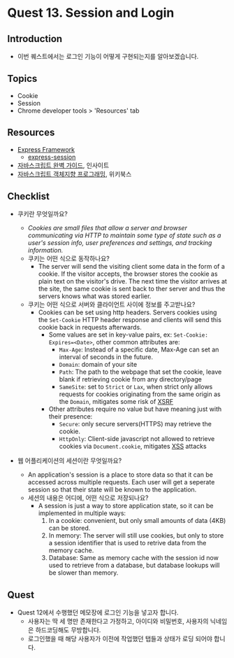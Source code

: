 # Quest 13. Session and Login


## Introduction
* 이번 퀘스트에서는 로그인 기능이 어떻게 구현되는지를 알아보겠습니다.

## Topics
* Cookie
* Session
* Chrome developer tools > 'Resources' tab

## Resources
* [Express Framework](http://expressjs.com/)
  * [express-session](https://github.com/expressjs/session)
* [자바스크립트 완벽 가이드](http://www.yes24.com/24/Goods/8275120?Acode=101), 인사이트
* [자바스크립트 객체지향 프로그래밍](http://www.yes24.com/24/Goods/7276246?Acode=101), 위키북스

## Checklist
* 쿠키란 무엇일까요?
  * *Cookies are small files that allow a server and browser communicating via HTTP to maintain some type of state such as a user's session info, user preferences and settings, and tracking information.*
  * 쿠키는 어떤 식으로 동작하나요?
    * The server will send the visiting client some data in the form of a cookie. If the visitor accepts, the browser stores the cookie as plain text on the visitor's drive. The next time the visitor arrives at the site, the same cookie is sent back to ther server and thus the servers knows what was stored earlier.
  * 쿠키는 어떤 식으로 서버와 클라이언트 사이에 정보를 주고받나요?
    * Cookies can be set using http headers. Servers cookies using the `Set-Cookie` HTTP header response and clients will send this cookie back in requests afterwards.
      * Some values are set in key-value pairs, ex: `Set-Cookie: Expires=<Date>`, other common attributes are:
        * `Max-Age`: Instead of a specific date, Max-Age can set an interval of seconds in the future.
        * `Domain`: domain of your site
        * `Path`: The path to the webpage that set the cookie, leave blank if retrieving cookie from any directory/page
        * `SameSite`: set to `Strict` or `Lax`, when strict only allows requests for cookies originating from the same origin as the `Domain`, mitigates some risk of [XSRF](https://en.wikipedia.org/wiki/Cross-site_request_forgery)    
      * Other attributes require no value but have meaning just with their presence:
        * `Secure`: only secure servers(HTTPS) may retrieve the cookie.
        * `HttpOnly`: Client-side javascript not allowed to retrieve cookies via `Document.cookie`, mitigates [XSS](https://en.wikipedia.org/wiki/Cross-site_scripting) attacks
  

* 웹 어플리케이션의 세션이란 무엇일까요?
  * An application's session is a place to store data so that it can be accessed across multiple requests. Each user will get a seperate session so that their state will be known to the application. 
  * 세션의 내용은 어디에, 어떤 식으로 저장되나요?
    * A session is just a way to store application state, so it can be implemented in multiple ways:
      1. In a cookie: convenient, but only small amounts of data (4KB) can be stored. 
      2. In memory: The server will still use cookies, but only to store a session identifier that is used to retrive data from the memory cache.
      3. Database: Same as memory cache with the session id now used to retrieve from a database, but database lookups will be slower than memory.
      
## Quest
* Quest 12에서 수행했던 메모장에 로그인 기능을 넣고자 합니다.
  * 사용자는 딱 세 명만 존재한다고 가정하고, 아이디와 비밀번호, 사용자의 닉네임은 하드코딩해도 무방합니다.
  * 로그인했을 때 해당 사용자가 이전에 작업했던 탭들과 상태가 로딩 되어야 합니다.
